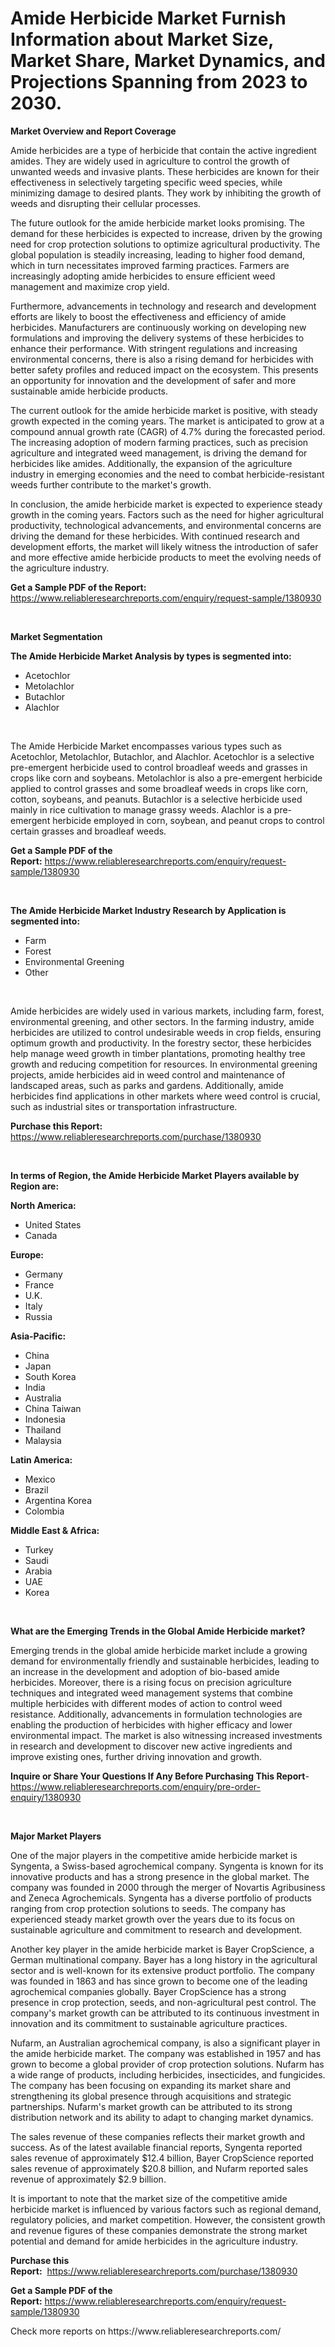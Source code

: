 <p><h1>Amide Herbicide Market Furnish Information about Market Size, Market Share, Market Dynamics, and Projections Spanning from 2023 to 2030.</h1></p><p><strong>Market Overview and Report Coverage</strong></p>
<p><p>Amide herbicides are a type of herbicide that contain the active ingredient amides. They are widely used in agriculture to control the growth of unwanted weeds and invasive plants. These herbicides are known for their effectiveness in selectively targeting specific weed species, while minimizing damage to desired plants. They work by inhibiting the growth of weeds and disrupting their cellular processes.</p><p>The future outlook for the amide herbicide market looks promising. The demand for these herbicides is expected to increase, driven by the growing need for crop protection solutions to optimize agricultural productivity. The global population is steadily increasing, leading to higher food demand, which in turn necessitates improved farming practices. Farmers are increasingly adopting amide herbicides to ensure efficient weed management and maximize crop yield.</p><p>Furthermore, advancements in technology and research and development efforts are likely to boost the effectiveness and efficiency of amide herbicides. Manufacturers are continuously working on developing new formulations and improving the delivery systems of these herbicides to enhance their performance. With stringent regulations and increasing environmental concerns, there is also a rising demand for herbicides with better safety profiles and reduced impact on the ecosystem. This presents an opportunity for innovation and the development of safer and more sustainable amide herbicide products.</p><p>The current outlook for the amide herbicide market is positive, with steady growth expected in the coming years. The market is anticipated to grow at a compound annual growth rate (CAGR) of 4.7% during the forecasted period. The increasing adoption of modern farming practices, such as precision agriculture and integrated weed management, is driving the demand for herbicides like amides. Additionally, the expansion of the agriculture industry in emerging economies and the need to combat herbicide-resistant weeds further contribute to the market's growth.</p><p>In conclusion, the amide herbicide market is expected to experience steady growth in the coming years. Factors such as the need for higher agricultural productivity, technological advancements, and environmental concerns are driving the demand for these herbicides. With continued research and development efforts, the market will likely witness the introduction of safer and more effective amide herbicide products to meet the evolving needs of the agriculture industry.</p></p>
<p><strong>Get a Sample PDF of the Report:</strong> <a href="https://www.reliableresearchreports.com/enquiry/request-sample/1380930">https://www.reliableresearchreports.com/enquiry/request-sample/1380930</a></p>
<p>&nbsp;</p>
<p><strong>Market Segmentation</strong></p>
<p><strong>The Amide Herbicide Market Analysis by types is segmented into:</strong></p>
<p><ul><li>Acetochlor</li><li>Metolachlor</li><li>Butachlor</li><li>Alachlor</li></ul></p>
<p>&nbsp;</p>
<p><p>The Amide Herbicide Market encompasses various types such as Acetochlor, Metolachlor, Butachlor, and Alachlor. Acetochlor is a selective pre-emergent herbicide used to control broadleaf weeds and grasses in crops like corn and soybeans. Metolachlor is also a pre-emergent herbicide applied to control grasses and some broadleaf weeds in crops like corn, cotton, soybeans, and peanuts. Butachlor is a selective herbicide used mainly in rice cultivation to manage grassy weeds. Alachlor is a pre-emergent herbicide employed in corn, soybean, and peanut crops to control certain grasses and broadleaf weeds.</p></p>
<p><strong>Get a Sample PDF of the Report:</strong>&nbsp;<a href="https://www.reliableresearchreports.com/enquiry/request-sample/1380930">https://www.reliableresearchreports.com/enquiry/request-sample/1380930</a></p>
<p>&nbsp;</p>
<p><strong>The Amide Herbicide Market Industry Research by Application is segmented into:</strong></p>
<p><ul><li>Farm</li><li>Forest</li><li>Environmental Greening</li><li>Other</li></ul></p>
<p>&nbsp;</p>
<p><p>Amide herbicides are widely used in various markets, including farm, forest, environmental greening, and other sectors. In the farming industry, amide herbicides are utilized to control undesirable weeds in crop fields, ensuring optimum growth and productivity. In the forestry sector, these herbicides help manage weed growth in timber plantations, promoting healthy tree growth and reducing competition for resources. In environmental greening projects, amide herbicides aid in weed control and maintenance of landscaped areas, such as parks and gardens. Additionally, amide herbicides find applications in other markets where weed control is crucial, such as industrial sites or transportation infrastructure.</p></p>
<p><strong>Purchase this Report:</strong>&nbsp; <a href="https://www.reliableresearchreports.com/purchase/1380930">https://www.reliableresearchreports.com/purchase/1380930</a></p>
<p>&nbsp;</p>
<p><strong>In terms of Region, the Amide Herbicide Market Players available by Region are:</strong></p>
<p>
    <p> <strong> North America: </strong>
        <ul>
            <li>United States</li>
            <li>Canada</li>
        </ul>
        </p> 
    <p> <strong> Europe: </strong>
        <ul>
            <li>Germany</li>
            <li>France</li>
            <li>U.K.</li>
            <li>Italy</li>
            <li>Russia</li>
        </ul>
        </p> 
    <p> <strong> Asia-Pacific: </strong>
        <ul>
            <li>China</li>
            <li>Japan</li>
            <li>South Korea</li>
            <li>India</li>
            <li>Australia</li>
            <li>China Taiwan</li>
            <li>Indonesia</li>
            <li>Thailand</li>
            <li>Malaysia</li>
        </ul>
        </p> 
    <p> <strong> Latin America: </strong>
        <ul>
            <li>Mexico</li>
            <li>Brazil</li>
            <li>Argentina Korea</li>
            <li>Colombia</li>
        </ul>
        </p> 
    <p> <strong> Middle East & Africa: </strong>
        <ul>
            <li>Turkey</li>
            <li>Saudi</li>
            <li>Arabia</li>
            <li>UAE</li>
            <li>Korea</li>
        </ul>
    </p>
    </p>
<p>&nbsp;</p>
<p><strong>What are the Emerging Trends in the Global Amide Herbicide market?</strong></p>
<p><p>Emerging trends in the global amide herbicide market include a growing demand for environmentally friendly and sustainable herbicides, leading to an increase in the development and adoption of bio-based amide herbicides. Moreover, there is a rising focus on precision agriculture techniques and integrated weed management systems that combine multiple herbicides with different modes of action to control weed resistance. Additionally, advancements in formulation technologies are enabling the production of herbicides with higher efficacy and lower environmental impact. The market is also witnessing increased investments in research and development to discover new active ingredients and improve existing ones, further driving innovation and growth.</p></p>
<p><strong>Inquire or Share Your Questions If Any Before Purchasing This Report</strong>- <a href="https://www.reliableresearchreports.com/enquiry/pre-order-enquiry/1380930">https://www.reliableresearchreports.com/enquiry/pre-order-enquiry/1380930</a></p>
<p>&nbsp;</p>
<p><strong>Major Market Players</strong></p>
<p><p>One of the major players in the competitive amide herbicide market is Syngenta, a Swiss-based agrochemical company. Syngenta is known for its innovative products and has a strong presence in the global market. The company was founded in 2000 through the merger of Novartis Agribusiness and Zeneca Agrochemicals. Syngenta has a diverse portfolio of products ranging from crop protection solutions to seeds. The company has experienced steady market growth over the years due to its focus on sustainable agriculture and commitment to research and development.</p><p>Another key player in the amide herbicide market is Bayer CropScience, a German multinational company. Bayer has a long history in the agricultural sector and is well-known for its extensive product portfolio. The company was founded in 1863 and has since grown to become one of the leading agrochemical companies globally. Bayer CropScience has a strong presence in crop protection, seeds, and non-agricultural pest control. The company's market growth can be attributed to its continuous investment in innovation and its commitment to sustainable agriculture practices.</p><p>Nufarm, an Australian agrochemical company, is also a significant player in the amide herbicide market. The company was established in 1957 and has grown to become a global provider of crop protection solutions. Nufarm has a wide range of products, including herbicides, insecticides, and fungicides. The company has been focusing on expanding its market share and strengthening its global presence through acquisitions and strategic partnerships. Nufarm's market growth can be attributed to its strong distribution network and its ability to adapt to changing market dynamics.</p><p>The sales revenue of these companies reflects their market growth and success. As of the latest available financial reports, Syngenta reported sales revenue of approximately $12.4 billion, Bayer CropScience reported sales revenue of approximately $20.8 billion, and Nufarm reported sales revenue of approximately $2.9 billion.</p><p>It is important to note that the market size of the competitive amide herbicide market is influenced by various factors such as regional demand, regulatory policies, and market competition. However, the consistent growth and revenue figures of these companies demonstrate the strong market potential and demand for amide herbicides in the agriculture industry.</p></p>
<p><strong>Purchase this Report:</strong>&nbsp;&nbsp;<a href="https://www.reliableresearchreports.com/purchase/1380930">https://www.reliableresearchreports.com/purchase/1380930</a></p>
<p></p>
<p><strong>Get a Sample PDF of the Report:</strong>&nbsp;<a href="https://www.reliableresearchreports.com/enquiry/request-sample/1380930">https://www.reliableresearchreports.com/enquiry/request-sample/1380930</a></p>
<p>Check more reports on https://www.reliableresearchreports.com/</p>